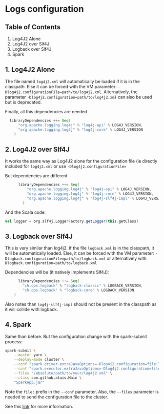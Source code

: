 # Logs configuration

## Table of Contents

1. Log4J2 Alone
2. Log4J2 over Slf4J
3. Logback over Slf4J
4. Spark

## 1. Log4J2 Alone

The file named `log4j2.xml` will automatically be loaded if it is in the classpath.
Else it can be forced with the VM parameter: `-Dlog4j2.configurationFile=path/to/log4j2.xml`.
Alternatively, the parameter `-Dlog4j2.configuration=path/to/log4j2.xml` can also be used but is deprecated.

Finally, all this dependencies are needed
```sbt
  libraryDependencies ++= Seq(
      "org.apache.logging.log4j" % "log4j-api" % LOG4J_VERSION,
      "org.apache.logging.log4j" % "log4j-core" % LOG4J_VERSION
    )
```

## 2. Log4J2 over Slf4J

It works the same way as Log4J2 alone for the configuration file (ie directly included for `log4j2.xml` or use `-Dlog4j2.configurationFile=`

But dependencies are different
```sbt
      libraryDependencies ++= Seq(
          "org.apache.logging.log4j" % "log4j-api" % LOG4J_VERSION,
          "org.apache.logging.log4j" % "log4j-core" % LOG4J_VERSION,
          "org.apache.logging.log4j" % "log4j-slf4j-impl" % LOG4J_VERSION
        )
```

And the Scala code:
```scala
val logger = org.slf4j.LoggerFactory.getLogger(this.getClass)
```

## 3. Logback over Slf4J

This is very similar than log4j2.
If the file `logback.xml` is in the classpath, it will be automatically loaded.
Else, it can be forced with the VM parameter: `-Dlogback.configurationFile=path/to/logback.xml` or alternatively with `-Dlogback.configuration=path/to/logback.xml`

Dependencies will be (it natively implements Slf4J):
```sbt
      libraryDependencies ++= Seq(
        "ch.qos.logback" % "logback-classic" % LOGBACK_VERSION,
        "ch.qos.logback" % "logback-core" % LOGBACK_VERSION
    )
```

Also notes than `log4j-slf4j-impl` should not be present in the classpath as it will collide with logback.

## 4. Spark

Same than before. But the configuration change with the spark-submit process:
```bash
spark-submit \
    --master yarn \
    --deploy-mode cluster \
    --conf "spark.driver.extraJavaOptions=-Dlog4j2.configuration=file:log4j2.xml" \
    --conf "spark.executor.extraJavaOptions=-Dlog4j2.configuration=file:log4j2.xml" \
    --files "/absolute/path/to/your/log4j2.xml" \
    --class com.github.atais.Main \
    "SparkApp.jar"
```

Note the `file:` prefix in the `--conf` parameter.
Also, the `--files` parameter is needed to send the configuration file to the cluster.

See this [link](https://stackoverflow.com/questions/27781187/how-to-stop-info-messages-displaying-on-spark-console/55596389#55596389) for more information.
